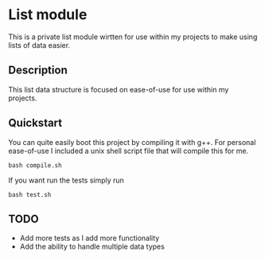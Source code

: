 # List module

This is a private list module wirtten for use within my projects to make using lists of data easier.

## Description

This list data structure is focused on ease-of-use for use within my projects.

## Quickstart

You can quite easily boot this project by compiling it with g++. For personal ease-of-use I included a unix shell script file that will compile this for me.


`bash compile.sh`


If you want run the tests simply run


`bash test.sh`

## TODO

- Add more tests as I add more functionality
- Add the ability to handle multiple data types
